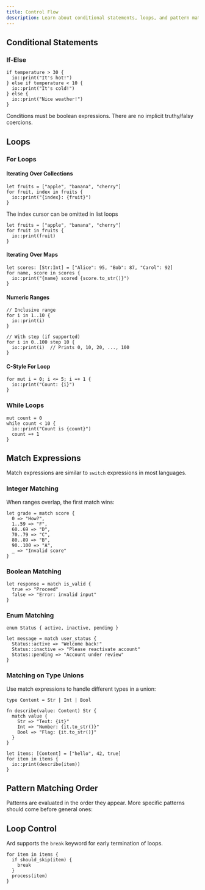 ```yaml
---
title: Control Flow
description: Learn about conditional statements, loops, and pattern matching in Ard.
---
```


## Conditional Statements

### If-Else

```ard
if temperature > 30 {
  io::print("It's hot!")
} else if temperature < 10 {
  io::print("It's cold!")
} else {
  io::print("Nice weather!")
}
```

Conditions must be boolean expressions. There are no implicit truthy/falsy coercions.

## Loops

### For Loops

#### Iterating Over Collections

```ard
let fruits = ["apple", "banana", "cherry"]
for fruit, index in fruits {
  io::print("{index}: {fruit}")
}
```

The index cursor can be omitted in list loops

```ard
let fruits = ["apple", "banana", "cherry"]
for fruit in fruits {
  io::print(fruit)
}
```

#### Iterating Over Maps

```ard
let scores: [Str:Int] = ["Alice": 95, "Bob": 87, "Carol": 92]
for name, score in scores {
  io::print("{name} scored {score.to_str()}")
}
```

#### Numeric Ranges

```ard
// Inclusive range
for i in 1..10 {
  io::print(i)
}

// With step (if supported)
for i in 0..100 step 10 {
  io::print(i)  // Prints 0, 10, 20, ..., 100
}
```

#### C-Style For Loop

```ard
for mut i = 0; i <= 5; i =+ 1 {
  io::print("Count: {i}")
}
```

### While Loops

```ard
mut count = 0
while count < 10 {
  io::print("Count is {count}")
  count =+ 1
}
```

## Match Expressions

Match expressions are similar to `switch` expressions in most languages.

### Integer Matching

When ranges overlap, the first match wins:

```ard
let grade = match score {
  0 => "How?",
  1..59 => "F",
  60..69 => "D",
  70..79 => "C",
  80..89 => "B",
  90..100 => "A",
  _ => "Invalid score"
}
```

### Boolean Matching

```ard
let response = match is_valid {
  true => "Proceed"
  false => "Error: invalid input"
}
```

### Enum Matching

```ard
enum Status { active, inactive, pending }

let message = match user_status {
  Status::active => "Welcome back!"
  Status::inactive => "Please reactivate account"
  Status::pending => "Account under review"
}
```

### Matching on Type Unions

Use match expressions to handle different types in a union:

```ard
type Content = Str | Int | Bool

fn describe(value: Content) Str {
  match value {
    Str => "Text: {it}"
    Int => "Number: {it.to_str()}"
    Bool => "Flag: {it.to_str()}"
  }
}

let items: [Content] = ["hello", 42, true]
for item in items {
  io::print(describe(item))
}
```

## Pattern Matching Order

Patterns are evaluated in the order they appear. More specific patterns should come before general ones:

## Loop Control

Ard supports the `break` keyword for early termination of loops.

```ard
for item in items {
  if should_skip(item) {
    break
  }
  process(item)
}
```
